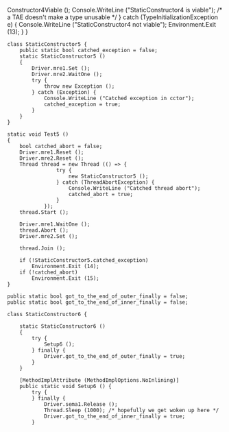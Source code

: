 Constructor4Viable ();
			Console.WriteLine ("StaticConstructor4 is viable"); /* a TAE doesn't make a type unusable */
		} catch (TypeInitializationException  e) {
			Console.WriteLine ("StaticConstructor4 not viable");
			Environment.Exit (13);
		}
	}


	class StaticConstructor5 {
		public static bool catched_exception = false;
		static StaticConstructor5 ()
		{
			Driver.mre1.Set ();
			Driver.mre2.WaitOne ();
			try {
				throw new Exception ();
			} catch (Exception) {
				Console.WriteLine ("Catched exception in cctor");
				catched_exception = true;
			}
		}
	}

	static void Test5 ()
	{
		bool catched_abort = false;
		Driver.mre1.Reset ();
		Driver.mre2.Reset ();
		Thread thread = new Thread (() => {
					try {
						new StaticConstructor5 ();
					} catch (ThreadAbortException) {
						Console.WriteLine ("Catched thread abort");
						catched_abort = true;
					}
				});
		thread.Start ();

		Driver.mre1.WaitOne ();
		thread.Abort ();
		Driver.mre2.Set ();

		thread.Join ();

		if (!StaticConstructor5.catched_exception)
			Environment.Exit (14);
		if (!catched_abort)
			Environment.Exit (15);
	}

	public static bool got_to_the_end_of_outer_finally = false;
	public static bool got_to_the_end_of_inner_finally = false;

	class StaticConstructor6 {

		static StaticConstructor6 ()
		{
			try {
				Setup6 ();
			} finally {
				Driver.got_to_the_end_of_outer_finally = true;
			}
		}

		[MethodImplAttribute (MethodImplOptions.NoInlining)]
		public static void Setup6 () {
			try {
			} finally {
				Driver.sema1.Release ();
				Thread.Sleep (1000); /* hopefully we get woken up here */
				Driver.got_to_the_end_of_inner_finally = true;
			}
